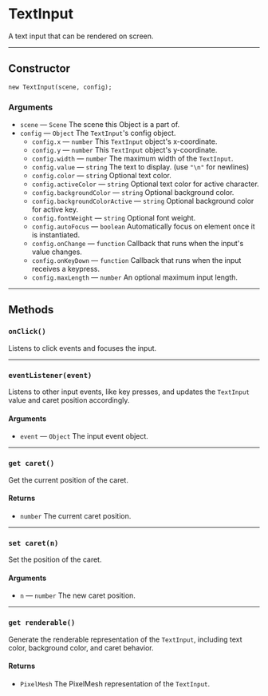 # TextInput

A text input that can be rendered on screen.

---

## Constructor

`new TextInput(scene, config);`

### Arguments

-   `scene` &mdash; `Scene` The scene this Object is a part of.
-   `config` &mdash; `Object` The `TextInput`'s config object.
    -   `config.x` &mdash; `number` This `TextInput` object's x-coordinate.
    -   `config.y` &mdash; `number` This `TextInput` object's y-coordinate.
    -   `config.width` &mdash; `number` The maximum width of the `TextInput`.
    -   `config.value` &mdash; `string` The text to display. (use `"\n"` for newlines)
    -   `config.color` &mdash; `string` Optional text color.
    -   `config.activeColor` &mdash; `string` Optional text color for active character.
    -   `config.backgroundColor` &mdash; `string` Optional background color.
    -   `config.backgroundColorActive` &mdash; `string` Optional background color for active key.
    -   `config.fontWeight` &mdash; `string` Optional font weight.
    -   `config.autoFocus` &mdash; `boolean` Automatically focus on element once it is instantiated.
    -   `config.onChange` &mdash; `function` Callback that runs when the input's value changes.
    -   `config.onKeyDown` &mdash; `function` Callback that runs when the input receives a keypress.
    -   `config.maxLength` &mdash; `number` An optional maximum input length.

---

## Methods

### `onClick()`

Listens to click events and focuses the input.

---

### `eventListener(event)`

Listens to other input events, like key presses, and updates the `TextInput` value and caret position accordingly.

#### Arguments

-   `event` &mdash; `Object` The input event object.

---

### `get caret()`

Get the current position of the caret.

#### Returns

-   `number` The current caret position.

---

### `set caret(n)`

Set the position of the caret.

#### Arguments

-   `n` &mdash; `number` The new caret position.

---

### `get renderable()`

Generate the renderable representation of the `TextInput`, including text color, background color, and caret behavior.

#### Returns

-   `PixelMesh` The PixelMesh representation of the `TextInput`.

